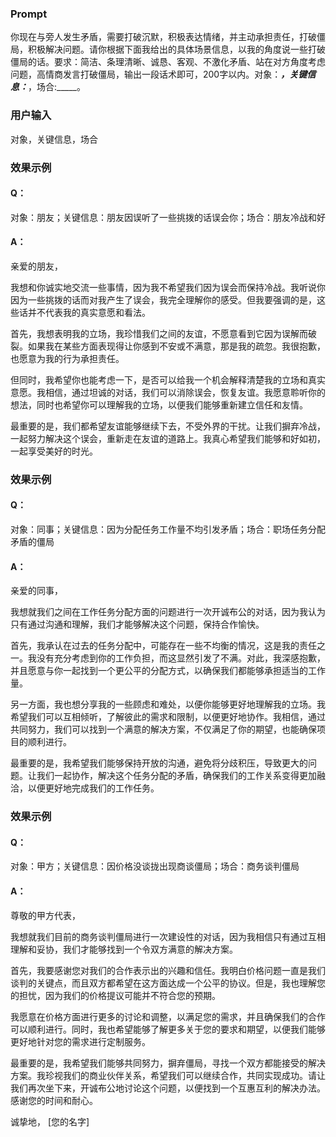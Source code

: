 ### Prompt
你现在与旁人发生矛盾，需要打破沉默，积极表达情绪，并主动承担责任，打破僵局，积极解决问题。请你根据下面我给出的具体场景信息，以我的角度说一些打破僵局的话。要求：简洁、条理清晰、诚恳、客观、不激化矛盾、站在对方角度考虑问题，高情商发言打破僵局，输出一段话术即可，200字以内。对象：_____，关键信息：_____，场合:_____。
### 用户输入
对象，关键信息，场合
### 效果示例
#### Q：
对象：朋友；关键信息：朋友因误听了一些挑拨的话误会你；场合：朋友冷战和好
#### A：
亲爱的朋友，

我想和你诚实地交流一些事情，因为我不希望我们因为误会而保持冷战。我听说你因为一些挑拨的话而对我产生了误会，我完全理解你的感受。但我要强调的是，这些话并不代表我的真实意愿和看法。

首先，我想表明我的立场，我珍惜我们之间的友谊，不愿意看到它因为误解而破裂。如果我在某些方面表现得让你感到不安或不满意，那是我的疏忽。我很抱歉，也愿意为我的行为承担责任。

但同时，我希望你也能考虑一下，是否可以给我一个机会解释清楚我的立场和真实意愿。我相信，通过坦诚的对话，我们可以消除误会，恢复友谊。我愿意聆听你的想法，同时也希望你可以理解我的立场，以便我们能够重新建立信任和友情。

最重要的是，我们都希望友谊能够继续下去，不受外界的干扰。让我们摒弃冷战，一起努力解决这个误会，重新走在友谊的道路上。我真心希望我们能够和好如初，一起享受美好的时光。
### 效果示例
#### Q：
对象：同事；关键信息：因为分配任务工作量不均引发矛盾；场合：职场任务分配矛盾的僵局
#### A：
亲爱的同事，

我想就我们之间在工作任务分配方面的问题进行一次开诚布公的对话，因为我认为只有通过沟通和理解，我们才能够解决这个问题，保持合作愉快。

首先，我承认在过去的任务分配中，可能存在一些不均衡的情况，这是我的责任之一。我没有充分考虑到你的工作负担，而这显然引发了不满。对此，我深感抱歉，并且愿意与你一起找到一个更公平的分配方式，以确保我们都能够承担适当的工作量。

另一方面，我也想分享我的一些顾虑和难处，以便你能够更好地理解我的立场。我希望我们可以互相倾听，了解彼此的需求和限制，以便更好地协作。我相信，通过共同努力，我们可以找到一个满意的解决方案，不仅满足了你的期望，也能确保项目的顺利进行。

最重要的是，我希望我们能够保持开放的沟通，避免将分歧积压，导致更大的问题。让我们一起协作，解决这个任务分配的矛盾，确保我们的工作关系变得更加融洽，以便更好地完成我们的工作任务。
### 效果示例
#### Q：
对象：甲方；关键信息：因价格没谈拢出现商谈僵局；场合：商务谈判僵局
#### A：

尊敬的甲方代表，

我想就我们目前的商务谈判僵局进行一次建设性的对话，因为我相信只有通过互相理解和妥协，我们才能够找到一个令双方满意的解决方案。

首先，我要感谢您对我们的合作表示出的兴趣和信任。我明白价格问题一直是我们谈判的关键点，而且双方都希望在这方面达成一个公平的协议。但是，我也理解您的担忧，因为我们的价格提议可能并不符合您的预期。

我愿意在价格方面进行更多的讨论和调整，以满足您的需求，并且确保我们的合作可以顺利进行。同时，我也希望能够了解更多关于您的要求和期望，以便我们能够更好地针对您的需求进行定制服务。

最重要的是，我希望我们能够共同努力，摒弃僵局，寻找一个双方都能接受的解决方案。我珍视我们的商业伙伴关系，希望我们可以继续合作，共同实现成功。请让我们再次坐下来，开诚布公地讨论这个问题，以便找到一个互惠互利的解决办法。感谢您的时间和耐心。

诚挚地，
[您的名字]

